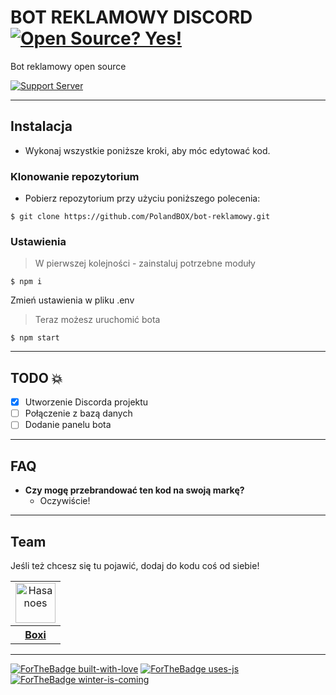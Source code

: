 # BOT REKLAMOWY DISCORD [![Open Source? Yes!](https://badgen.net/badge/Open%20Source%20%3F/Yes%21/blue?icon=github)](https://github.com/Polandbox)
Bot reklamowy open source

[![Support Server](https://img.shields.io/discord/591914197219016707.svg?label=Discord&logo=Discord&colorB=7289da&style=for-the-badge)](https://discord.gg/mEqTcWX)

---

## Instalacja

- Wykonaj wszystkie poniższe kroki, aby móc edytować kod.

### Klonowanie repozytorium

- Pobierz repozytorium przy użyciu poniższego polecenia:
```shell
$ git clone https://github.com/PolandBOX/bot-reklamowy.git
```

### Ustawienia

> W pierwszej kolejności - zainstaluj potrzebne moduły

```shell
$ npm i
```

Zmień ustawienia w pliku .env

> Teraz możesz uruchomić bota

```shell
$ npm start
```

---

## TODO :boom:
- [X] Utworzenie Discorda projektu
- [ ] Połączenie z bazą danych
- [ ] Dodanie panelu bota
---


## FAQ

- **Czy mogę przebrandować ten kod na swoją markę?**
    - Oczywiście!

---


## Team
Jeśli też chcesz się tu pojawić, dodaj do kodu coś od siebie!

<table> <tr align="center"> <td> <a href="https://github.com/PolandBOX"><img src="https://avatars3.githubusercontent.com/u/51416083?s=460&u=81fbe9c66d6f3798141d7c8f336c21b623e17324&v=4" width="64" height="64" alt="Hasanoes" valign=“middle”/></a> </td> </tr> <tr> <th><a href="https://github.com/PolandBOX">Boxi</a></th> </tr> </table>

---
[![ForTheBadge built-with-love](http://ForTheBadge.com/images/badges/built-with-love.svg)](https://GitHub.com/PolandBOX/)
[![ForTheBadge uses-js](http://ForTheBadge.com/images/badges/uses-js.svg)](https://GitHub.com/PolandBOX/)
[![ForTheBadge winter-is-coming](http://ForTheBadge.com/images/badges/winter-is-coming.svg)](https://GitHub.com/PolandBOX/)
